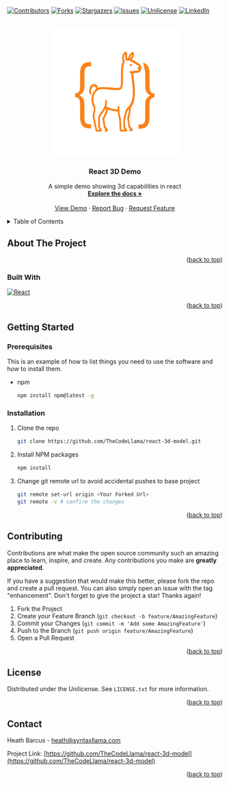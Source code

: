 <a id="readme-top"></a>



<!-- PROJECT SHIELDS -->
<!--
*** I'm using markdown "reference style" links for readability.
*** Reference links are enclosed in brackets [ ] instead of parentheses ( ).
*** See the bottom of this document for the declaration of the reference variables
*** for contributors-url, forks-url, etc. This is an optional, concise syntax you may use.
*** https://www.markdownguide.org/basic-syntax/#reference-style-links
-->
[![Contributors][contributors-shield]][contributors-url]
[![Forks][forks-shield]][forks-url]
[![Stargazers][stars-shield]][stars-url]
[![Issues][issues-shield]][issues-url]
[![Unilicense][license-shield]][license-url]
[![LinkedIn][linkedin-shield]][linkedin-url]


<!-- PROJECT LOGO -->
<br />
<div align="center">
  <a href="https://github.com/TheCodeLlama/react-3d-model">
    <img src="public/logo.svg" alt="Logo" width="300" height="300">
  </a>

<h3 align="center">React 3D Demo</h3>

  <p align="center">
    A simple demo showing 3d capabilities in react
    <br />
    <a href="https://github.com/TheCodeLlama/react-3d-model"><strong>Explore the docs »</strong></a>
    <br />
    <br />
    <a href="https://github.com/TheCodeLlama/react-3d-model">View Demo</a>
    &middot;
    <a href="https://github.com/TheCodeLlama/react-3d-model/issues/new?labels=bug&template=bug-report---.md">Report Bug</a>
    &middot;
    <a href="https://github.com/TheCodeLlama/react-3d-model/issues/new?labels=enhancement&template=feature-request---.md">Request Feature</a>
  </p>
</div>



<!-- TABLE OF CONTENTS -->
<details>
  <summary>Table of Contents</summary>
  <ol>
    <li>
      <a href="#about-the-project">About The Project</a>
      <ul>
        <li><a href="#built-with">Built With</a></li>
      </ul>
    </li>
    <li>
      <a href="#getting-started">Getting Started</a>
      <ul>
        <li><a href="#prerequisites">Prerequisites</a></li>
        <li><a href="#installation">Installation</a></li>
      </ul>
    </li>
    <li><a href="#usage">Usage</a></li>
    <li><a href="#roadmap">Roadmap</a></li>
    <li><a href="#contributing">Contributing</a></li>
    <li><a href="#license">License</a></li>
    <li><a href="#contact">Contact</a></li>
    <li><a href="#acknowledgments">Acknowledgments</a></li>
  </ol>
</details>



<!-- ABOUT THE PROJECT -->
## About The Project

<p align="right">(<a href="#readme-top">back to top</a>)</p>



### Built With

[![React][React.js]][React-url]

<p align="right">(<a href="#readme-top">back to top</a>)</p>



<!-- GETTING STARTED -->
## Getting Started

### Prerequisites

This is an example of how to list things you need to use the software and how to install them.
* npm
  ```sh
  npm install npm@latest -g
  ```

### Installation

1. Clone the repo
   ```sh
   git clone https://github.com/TheCodeLlama/react-3d-model.git
   ```
2. Install NPM packages
   ```sh
   npm install
   ```
3. Change git remote url to avoid accidental pushes to base project
   ```sh
   git remote set-url origin <Your Forked Url>
   git remote -v # confirm the changes
   ```

<p align="right">(<a href="#readme-top">back to top</a>)</p>

<!-- CONTRIBUTING -->
## Contributing

Contributions are what make the open source community such an amazing place to learn, inspire, and create. Any contributions you make are **greatly appreciated**.

If you have a suggestion that would make this better, please fork the repo and create a pull request. You can also simply open an issue with the tag "enhancement".
Don't forget to give the project a star! Thanks again!

1. Fork the Project
2. Create your Feature Branch (`git checkout -b feature/AmazingFeature`)
3. Commit your Changes (`git commit -m 'Add some AmazingFeature'`)
4. Push to the Branch (`git push origin feature/AmazingFeature`)
5. Open a Pull Request

<p align="right">(<a href="#readme-top">back to top</a>)</p>

<!-- LICENSE -->
## License

Distributed under the Unilicense. See `LICENSE.txt` for more information.

<p align="right">(<a href="#readme-top">back to top</a>)</p>



<!-- CONTACT -->
## Contact

Heath Barcus - heath@syntaxllama.com

Project Link: [https://github.com/TheCodeLlama/react-3d-model](https://github.com/TheCodeLlama/react-3d-model)

<p align="right">(<a href="#readme-top">back to top</a>)</p>

<!-- MARKDOWN LINKS & IMAGES -->
<!-- https://www.markdownguide.org/basic-syntax/#reference-style-links -->
[contributors-shield]: https://img.shields.io/github/contributors/TheCodeLlama/react-3d-model.svg?style=for-the-badge
[contributors-url]: https://github.com/TheCodeLlama/react-3d-model/graphs/contributors
[forks-shield]: https://img.shields.io/github/forks/TheCodeLlama/react-3d-model.svg?style=for-the-badge
[forks-url]: https://github.com/TheCodeLlama/react-3d-model/network/members
[stars-shield]: https://img.shields.io/github/stars/TheCodeLlama/react-3d-model.svg?style=for-the-badge
[stars-url]: https://github.com/TheCodeLlama/react-3d-model/stargazers
[issues-shield]: https://img.shields.io/github/issues/TheCodeLlama/react-3d-model.svg?style=for-the-badge
[issues-url]: https://github.com/TheCodeLlama/react-3d-model/issues
[license-shield]: https://img.shields.io/github/license/TheCodeLlama/react-3d-model.svg?style=for-the-badge
[license-url]: https://github.com/TheCodeLlama/react-3d-model/blob/master/LICENSE.txt
[linkedin-shield]: https://img.shields.io/badge/-LinkedIn-black.svg?style=for-the-badge&logo=linkedin&colorB=555
[linkedin-url]: https://linkedin.com/in/linkedin_username
[product-screenshot]: images/screenshot.png
[Next.js]: https://img.shields.io/badge/next.js-000000?style=for-the-badge&logo=nextdotjs&logoColor=white
[Next-url]: https://nextjs.org/
[React.js]: https://img.shields.io/badge/React-20232A?style=for-the-badge&logo=react&logoColor=61DAFB
[React-url]: https://reactjs.org/
[Vue.js]: https://img.shields.io/badge/Vue.js-35495E?style=for-the-badge&logo=vuedotjs&logoColor=4FC08D
[Vue-url]: https://vuejs.org/
[Angular.io]: https://img.shields.io/badge/Angular-DD0031?style=for-the-badge&logo=angular&logoColor=white
[Angular-url]: https://angular.io/
[Svelte.dev]: https://img.shields.io/badge/Svelte-4A4A55?style=for-the-badge&logo=svelte&logoColor=FF3E00
[Svelte-url]: https://svelte.dev/
[Laravel.com]: https://img.shields.io/badge/Laravel-FF2D20?style=for-the-badge&logo=laravel&logoColor=white
[Laravel-url]: https://laravel.com
[Bootstrap.com]: https://img.shields.io/badge/Bootstrap-563D7C?style=for-the-badge&logo=bootstrap&logoColor=white
[Bootstrap-url]: https://getbootstrap.com
[JQuery.com]: https://img.shields.io/badge/jQuery-0769AD?style=for-the-badge&logo=jquery&logoColor=white
[JQuery-url]: https://jquery.com 